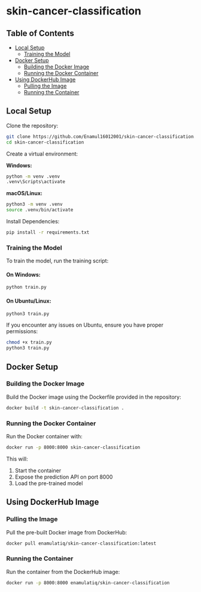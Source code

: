 # skin-cancer-classification

## Table of Contents
- [Local Setup](#local-setup)
  - [Training the Model](#training-the-model)
- [Docker Setup](#docker-setup)
  - [Building the Docker Image](#building-the-docker-image)
  - [Running the Docker Container](#running-the-docker-container)
- [Using DockerHub Image](#using-dockerhub-image)
  - [Pulling the Image](#pulling-the-image)
  - [Running the Container](#running-the-container)

## Local Setup

Clone the repository:

```bash
git clone https://github.com/Enamul16012001/skin-cancer-classification.git
cd skin-cancer-classification
```

Create a virtual environment:

**Windows:**
```bash
python -m venv .venv
.venv\Scripts\activate
```

**macOS/Linux:**
```bash
python3 -m venv .venv
source .venv/bin/activate
```

Install Dependencies:

```bash
pip install -r requirements.txt
```

### Training the Model

To train the model, run the training script:

#### On Windows:
```bash
python train.py
```

#### On Ubuntu/Linux:
```bash
python3 train.py
```

If you encounter any issues on Ubuntu, ensure you have proper permissions:
```bash
chmod +x train.py
python3 train.py
```


## Docker Setup

### Building the Docker Image

Build the Docker image using the Dockerfile provided in the repository:

```bash
docker build -t skin-cancer-classification .
```

### Running the Docker Container

Run the Docker container with:

```bash
docker run -p 8000:8000 skin-cancer-classification
```

This will:
1. Start the container
2. Expose the prediction API on port 8000
3. Load the pre-trained model

## Using DockerHub Image

### Pulling the Image

Pull the pre-built Docker image from DockerHub:

```bash
docker pull enamulatiq/skin-cancer-classification:latest
```

### Running the Container

Run the container from the DockerHub image:

```bash
docker run -p 8000:8000 enamulatiq/skin-cancer-classification
```
